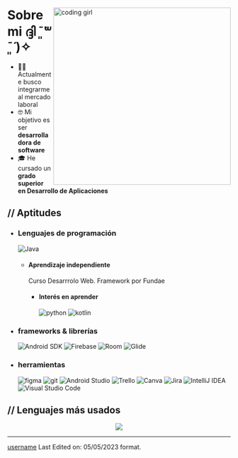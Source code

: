 
<!--
**mina-45b/mina-45b** is a ✨ _special_ ✨ repository because its `README.md` (this file) appears on your GitHub profile.

Here are some ideas to get you started:

- 🔭 I’m currently working on ...
- 🌱 I’m currently learning ...
- 👯 I’m looking to collaborate on ...
- 🤔 I’m looking for help with ...
- 💬 Ask me about ...
- 📫 How to reach me: ...
- 😄 Pronouns: ...
- ⚡ Fun fact: ...
-->

  <p align="center"><!-- Optional banner goes here--> </p>
<div>
<img align="right" width="400" alt="coding girl" src="https://images4.alphacoders.com/135/1358530.jpeg">
<h1> Sobre mi ദ്ദി ˉ͈̀꒳ˉ͈́ )✧</h2>
<ul>
<li>👨‍💻 Actualmente busco integrarme al mercado laboral</li>
<li>🤓 Mi objetivo es ser <strong> desarrolladora de software</strong></li>
<li>🎓 He cursado un <strong>grado superior en Desarrollo de Aplicaciones</strong></li>
</ul>
<h2>  // Aptitudes  </h2>
<ul>
<li>
<h3> Lenguajes de programación</h3>
<img src="https://img.shields.io/badge/Java-ED8B00?style=for-the-badge&logo=openjdk&logoColor=white" 
alt="Java">
<ul>
<li>
<h4> Aprendizaje independiente </h4>
<p href="https://www.efundae.es/course/index.php?categoryid=236"> Curso Desarrrolo Web. Framework por Fundae</p>
<ul>
<li>
<h4>Interés en aprender </h4>
<img src="https://img.shields.io/badge/Python-14354C?style=for-the-badge&amp;logo=python&amp;logoColor=white" alt="python">
<img src="https://img.shields.io/badge/Kotlin-hotpink.svg?style=for-the-badge&amp;logo=kotlin&amp;logoColor=white" alt="kotlin">
</li>
</ul>
</li>
</ul>
</li>
<li>
<h3>  frameworks &amp; librerías </h3>
<img src="https://img.shields.io/badge/Android%20SDK-3DDC84?style=for-the-badge&logo=android&logoColor=white" alt="Android SDK">
<img src="https://img.shields.io/badge/Firebase-FFCA28?style=for-the-badge&logo=firebase&logoColor=white" alt="Firebase">
<img src="https://img.shields.io/badge/Room-FFC107?style=for-the-badge&logo=java&logoColor=white" alt="Room">
<img src="https://img.shields.io/badge/Glide-00C853?style=for-the-badge&logo=google&logoColor=white" alt="Glide">
</li>
<li>
<h3> herramientas </h3>
  <img src="https://img.shields.io/badge/figma-7434a4?style=for-the-badge&amp;logo=figma&amp;logoColor=white" alt="figma">
  <img src="https://img.shields.io/badge/git-%23F05033.svg?style=for-the-badge&amp;logo=git&amp;logoColor=white" alt="git">
<img src="https://img.shields.io/badge/Android%20Studio-3DDC84?style=for-the-badge&logo=android&logoColor=white" alt="Android Studio">
<img src="https://img.shields.io/badge/Trello-0052CC?style=for-the-badge&logo=trello&logoColor=white" alt="Trello">
<img src="https://img.shields.io/badge/Canva-FFFFFF?style=for-the-badge&logo=canva&logoColor=00C4CC" alt="Canva">
<img src="https://img.shields.io/badge/Jira-0052CC?style=for-the-badge&logo=jira&logoColor=white" alt="Jira">
<img src="https://img.shields.io/badge/IntelliJ%20IDEA-000000?style=for-the-badge&logo=intellij-idea&logoColor=white" alt="IntelliJ IDEA">
<img src="https://img.shields.io/badge/Visual%20Studio%20Code-007ACC?style=for-the-badge&logo=visual-studio-code&logoColor=white" alt="Visual Studio Code">
<ul>
</ul>
</li>
</ul>
<h2> // Lenguajes más usados </h2>
<div style="display:grid;align-items:center;justify-content:center">
  <img src="https://github-readme-stats.vercel.app/api/top-langs/?username=mina-45b&layout=compact&theme=light&langs_count=8&locale=es&hide_title=true">
</div>

<!---

--->
<hr>
<p><a href="https://github.com/mina-45b">username</a>
Last Edited on: 05/05/2023 format.</p></div> 

